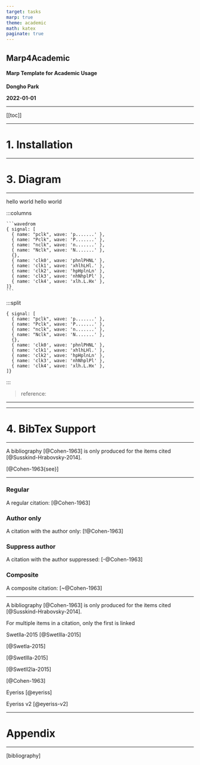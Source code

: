 ```yaml
---
target: tasks
marp: true
theme: academic
math: katex
paginate: true
---
```

<!-- _class: lead -->
<!-- _paginate: false -->
## Marp4Academic

#### Marp Template for Academic Usage

**Dongho Park**

**2022-01-01**


----
<!-- _header: Outline -->

[[toc]]

---
<!-- _class: chapter -->
<!-- _paginate: false -->

# **1. Installation**

---
<!-- _class: chapter -->
<!-- _paginate: false -->

# **3. Diagram**

---
<!-- _header: Wavedrom Example -->

hello world
hello world

:::columns


    ```wavedrom
    { signal: [
      { name: "pclk", wave: 'p.......' },
      { name: "Pclk", wave: 'P.......' },
      { name: "nclk", wave: 'n.......' },
      { name: "Nclk", wave: 'N.......' },
      {},
      { name: 'clk0', wave: 'phnlPHNL' },
      { name: 'clk1', wave: 'xhlhLHl.' },
      { name: 'clk2', wave: 'hpHplnLn' },
      { name: 'clk3', wave: 'nhNhplPl' },
      { name: 'clk4', wave: 'xlh.L.Hx' },
    ]}
    ```


:::split

```wavedrom
{ signal: [
  { name: "pclk", wave: 'p.......' },
  { name: "Pclk", wave: 'P.......' },
  { name: "nclk", wave: 'n.......' },
  { name: "Nclk", wave: 'N.......' },
  {},
  { name: 'clk0', wave: 'phnlPHNL' },
  { name: 'clk1', wave: 'xhlhLHl.' },
  { name: 'clk2', wave: 'hpHplnLn' },
  { name: 'clk3', wave: 'nhNhplPl' },
  { name: 'clk4', wave: 'xlh.L.Hx' },
]}
```

:::

> reference: 
---
<!-- _header: Wavedrom Example -->



---
<!-- _class: chapter -->
<!-- _paginate: false -->

# **4. BibTex Support**

---
<!-- _header: bibtex Example -->

A bibliography [@Cohen-1963] is only produced for the items cited [@Susskind-Hrabovsky-2014].

[@Cohen-1963{see}]

---
<!-- _header: bibtex Type -->

### Regular

A regular citation: [@Cohen-1963]

### Author only

A citation with the author only: [!@Cohen-1963]

### Suppress author

A citation with the author suppressed: [-@Cohen-1963]

### Composite

A composite citation: [~@Cohen-1963]


---
<!-- _header: Anchor Tag -->

A bibliography [@Cohen-1963] is only produced for the items cited [@Susskind-Hrabovsky-2014].

For multiple items in a citation, only the first is linked

Swetlla-2015 [@Swetllla-2015]

[@Swetla-2015]

[@Swetllla-2015]

[@Swetll2la-2015]

[@Cohen-1963]


Eyeriss [@eyeriss]

Eyeriss v2 [@eyeriss-v2]

---
<!-- _class: chapter -->
<!-- _paginate: false -->

# **Appendix**

---
<!-- _header: Bibliography -->

[bibliography]




